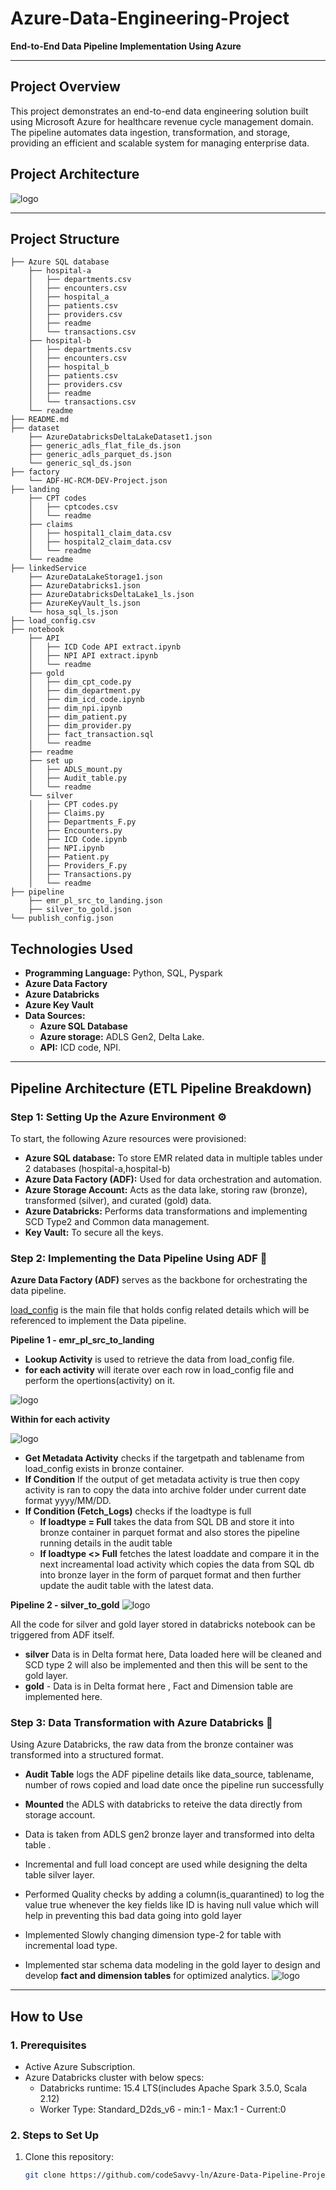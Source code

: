 # Azure-Data-Engineering-Project
**End-to-End Data Pipeline Implementation Using Azure**

---

## **Project Overview**  
This project demonstrates an end-to-end data engineering solution built using Microsoft Azure for healthcare revenue cycle management domain. The pipeline automates data ingestion, transformation, and storage, providing an efficient and scalable system for managing enterprise data.  

## **Project Architecture**  
![logo](https://github.com/codeSavvy-ln/Azure-Data-Pipeline-Project/blob/main/Images/project%20architecture%20snapshot.png)

---

## **Project Structure**
```
├── Azure SQL database
    ├── hospital-a
    │   ├── departments.csv
    │   ├── encounters.csv
    │   ├── hospital_a
    │   ├── patients.csv
    │   ├── providers.csv
    │   ├── readme
    │   └── transactions.csv
    ├── hospital-b
    │   ├── departments.csv
    │   ├── encounters.csv
    │   ├── hospital_b
    │   ├── patients.csv
    │   ├── providers.csv
    │   ├── readme
    │   └── transactions.csv
    └── readme
├── README.md
├── dataset
    ├── AzureDatabricksDeltaLakeDataset1.json
    ├── generic_adls_flat_file_ds.json
    ├── generic_adls_parquet_ds.json
    └── generic_sql_ds.json
├── factory
    └── ADF-HC-RCM-DEV-Project.json
├── landing
    ├── CPT codes
    │   ├── cptcodes.csv
    │   └── readme
    ├── claims
    │   ├── hospital1_claim_data.csv
    │   ├── hospital2_claim_data.csv
    │   └── readme
    └── readme
├── linkedService
    ├── AzureDataLakeStorage1.json
    ├── AzureDatabricks1.json
    ├── AzureDatabricksDeltaLake1_ls.json
    ├── AzureKeyVault_ls.json
    └── hosa_sql_ls.json
├── load_config.csv
├── notebook
    ├── API
    │   ├── ICD Code API extract.ipynb
    │   ├── NPI API extract.ipynb
    │   └── readme
    ├── gold
    │   ├── dim_cpt_code.py
    │   ├── dim_department.py
    │   ├── dim_icd_code.ipynb
    │   ├── dim_npi.ipynb
    │   ├── dim_patient.py
    │   ├── dim_provider.py
    │   ├── fact_transaction.sql
    │   └── readme
    ├── readme
    ├── set up
    │   ├── ADLS_mount.py
    │   ├── Audit_table.py
    │   └── readme
    └── silver
    │   ├── CPT codes.py
    │   ├── Claims.py
    │   ├── Departments_F.py
    │   ├── Encounters.py
    │   ├── ICD Code.ipynb
    │   ├── NPI.ipynb
    │   ├── Patient.py
    │   ├── Providers_F.py
    │   ├── Transactions.py
    │   └── readme
├── pipeline
    ├── emr_pl_src_to_landing.json
    ├── silver_to_gold.json
└── publish_config.json
```

## **Technologies Used**
- **Programming Language:** Python, SQL, Pyspark
- **Azure Data Factory**
- **Azure Databricks**
- **Azure Key Vault**
- **Data Sources:**
    - **Azure SQL Database**
    - **Azure storage:** ADLS Gen2, Delta Lake.
    - **API:** ICD code, NPI.

---


## **Pipeline Architecture (ETL Pipeline Breakdown)**  

### **Step 1: Setting Up the Azure Environment** ⚙️

To start, the following Azure resources were provisioned:

- **Azure SQL database:** To store EMR related data in multiple tables under 2 databases (hospital-a,hospital-b)
- **Azure Data Factory (ADF):** Used for data orchestration and automation.
- **Azure Storage Account:** Acts as the data lake, storing raw (bronze), transformed (silver), and curated (gold) data.
- **Azure Databricks:** Performs data transformations and implementing SCD Type2 and Common data management.
- **Key Vault:** To secure all the keys.

### **Step 2: Implementing the Data Pipeline Using ADF** 🚀

**Azure Data Factory (ADF)** serves as the backbone for orchestrating the data pipeline.

[load_config](https://github.com/codeSavvy-ln/Azure-Data-Pipeline-Project/blob/main/load_config.csv) is the main file that holds config related details which will be referenced to implement the Data pipeline.

**Pipeline 1 - emr_pl_src_to_landing**

  - **Lookup Activity** is used to retrieve the data from load_config file. 
  - **for each activity** will iterate over each row in load_config file and perform the opertions(activity) on it.
  
![logo](https://github.com/codeSavvy-ln/Azure-Data-Pipeline-Project/blob/main/Images/emr_pl_src_to_landing.png)

**Within for each activity**

![logo](https://github.com/codeSavvy-ln/Azure-Data-Pipeline-Project/blob/main/Images/for_each.png)

   - **Get Metadata Activity** checks if the targetpath and tablename from load_config exists in bronze container.
   - **If Condition** If the output of get metadata activity is true then copy activity is ran to copy the data into archive folder under current date format yyyy/MM/DD.
   - **If Condition (Fetch_Logs)** checks if the loadtype is full
     - **If loadtype = Full** takes the data from SQL DB and store it into bronze container in parquet format and also stores the pipeline running details in the audit table
     - **If loadtype <> Full** fetches the latest loaddate and compare it in the next increamental load activity which copies the data from SQL db into bronze layer in the form of parquet format and then further update the audit table with the latest data.


**Pipeline 2 - silver_to_gold**
![logo](https://github.com/codeSavvy-ln/Azure-Data-Pipeline-Project/blob/main/Images/silver_to_gold.png)

 All the code for silver and gold layer stored in databricks notebook can be triggered from ADF itself.
- **silver** Data is in Delta format here, Data loaded here will be cleaned and SCD type 2 will also be implemented and then this will be sent to the gold layer.
- **gold** - Data is in Delta format here , Fact and Dimension table are implemented here.

### **Step 3: Data Transformation with Azure Databricks** 🔄

Using Azure Databricks, the raw data from the bronze container was transformed into a structured format.

- **Audit Table** logs the ADF pipeline details like data_source, tablename, number of rows copied and load date once the pipeline run successfully

- **Mounted** the ADLS with databricks to reteive the data directly from storage account.

- Data is taken from ADLS gen2 bronze layer and transformed into delta table .
- Incremental and full load concept are used while designing the delta table silver layer.
- Performed Quality checks by adding a column(is_quarantined) to log the value true whenever the key fields like ID is having null value which will help in preventing this bad data going into gold layer
- Implemented Slowly changing dimension type-2 for table with incremental load type.

- Implemented star schema data modeling in the gold layer to design and develop **fact and dimension tables** for optimized analytics.
![logo](https://github.com/codeSavvy-ln/Azure-Data-Pipeline-Project/blob/main/Images/fact%20and%20Dim.png)
---

## **How to Use**  

### **1. Prerequisites**  
- Active Azure Subscription.  
- Azure Databricks cluster with below specs:
  - Databricks runtime: 15.4 LTS(includes Apache Spark 3.5.0, Scala 2.12)
  - Worker Type: Standard_D2ds_v6 - min:1 - Max:1 - Current:0  

### **2. Steps to Set Up**  
1. Clone this repository:  
   ```bash
   git clone https://github.com/codeSavvy-ln/Azure-Data-Pipeline-Project.git
